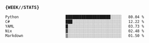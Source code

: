 ### `{WEEK//STATS}` 
<!--START_SECTION:waka-->

```txt
Python                     ████████████████████░░░░░   80.04 %
C#                         ███░░░░░░░░░░░░░░░░░░░░░░   12.22 %
YAML                       █░░░░░░░░░░░░░░░░░░░░░░░░   03.73 %
Nix                        ▓░░░░░░░░░░░░░░░░░░░░░░░░   02.48 %
Markdown                   ▒░░░░░░░░░░░░░░░░░░░░░░░░   01.50 %
```

<!--END_SECTION:waka-->
